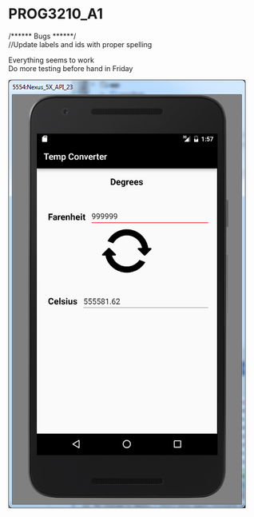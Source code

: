 # PROG3210_A1


/****** Bugs ******/<br>
//Update labels and ids with proper spelling<br>

Everything seems to work<br>
Do more testing before hand in Friday


![screencap](/screenscaps/screencap.png)
